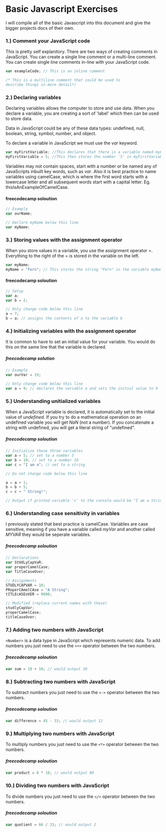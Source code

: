# Basic Javascript Exercises

I will compile all of the basic Javascript into this document and give the bigger projects docs of their own.

### 1.) Comment your JavaScript code

This is pretty self explanitory. There are two ways of creating comments in JavaScript. You can create a 
single line comment or a multi-line comment. You can create single line comments in-line with your JavaScript
code.

```javascript
var exampleCode; // This is an inline comment

/* This is a multiline comment that could be used to
describe things in more detail*/
```

### 2.) Declaring variables

Declaring variables allows the computer to store and use data. When you declare a variable, you are creating 
a sort of 'label' which then can be used to store data.

Data in JavaScript could be any of these data types: undefined, null, boolean, string, symbol, number, and object.

To declare a variable in JavaScript we must use the *var* keyword.

```javascript
var myFirstVariable; //This declares that there is a variable named myFirstVariable
myFirstVariable = 5; //This then stores the number '5' in myFirstVariable
```
Variables may not contain spaces, start with a number or be named any of JavaScripts inbuilt key words,
such as *var*. Also it is best practice to name variables using camelCase, which is where the first word starts
with a lowercase letter and all subsequent words start with a capital letter. Eg. thisIsAnExampleOfCamelCase.

#### freecodecamp soloution
```javascript
// Example
var ourName;

// Declare myName below this line
var myName;
```
### 3.) Storing values with the assignment operator

When you store values in a variable, you use the assignment operator =. Everything to the right of the = is stored in the variable on the left.

```javascript
var myName;
myName = "Fern"; // This stores the string "Fern" in the variable myName
```

#### freecodecamp soloution
```javascript
// Setup
var a;
var b = 2;

// Only change code below this line
a = 7;
b = a; // assigns the contents of a to the variable b
```
### 4.) Initializing variables with the assignment operator

It is common to have to set an initial value for your variable. You would do this on the same line that the variable is declared.

##### freecodecamp solution
```javascript
// Example
var ourVar = 19;

// Only change code below this line
var a = 9; // declares the variable a and sets the initial value to 9
```

### 5.) Understanding unitialized variables

When a JavaScript variable is declared, it is automatically set to the initial value of *undefined*. If you try to do a mathematical operation on an undefined variable you will get *NaN* (not a number). If you concatenate a string with undefined, you will get a literal string of "undefined".

##### freecodecamp soloution
```javascript
// Initialize these three variables
var a = 5; // set to a number 5
var b = 10; // set to a number 10
var c = "I am a"; // set to a string

// Do not change code below this line

a = a + 1;
b = b + 5;
c = c + " String!";

// Output if printed variable 'c' to the console would be "I am a String!"
```

### 6.) Understanding case sensitivity in variables

I previously stated that best practice is camelCase. Variables are case sensitive, meaning if you have a variable called *myVar* and another called *MYVAR* they would be seperate variables.

##### freecodecamp soloution
```javascript
// Declarations
var StUdLyCapVaR;
var properCamelCase;
var TitleCaseOver;

// Assignments
STUDLYCAPVAR = 10;
PRoperCAmelCAse = "A String";
tITLEcASEoVER = 9000;

// Modified (replace current names with these)
studlyCapVar;
properCamelCase;
titleCaseOver;
```

### 7.) Adding two numbers with JavaScript

`<Number>` is a data type in JavaScript which represents numeric data. To add numbers you just need to use the `<+>` operator between the two numbers.

##### freecodecamp soloution
```javascript
var sum = 10 + 10; // would output 20
```
### 8.) Subtracting two numbers with JavaScript

 To subtract numbers you just need to use the `<->` operator between the two numbers.

##### freecodecamp soloution
```javascript
var difference = 45 - 33; // would output 12
```
### 9.) Multiplying two numbers with JavaScript

 To multiply numbers you just need to use the `<*>` operator between the two numbers.

##### freecodecamp soloution
```javascript
var product = 8 * 10; // would output 80
```

### 10.) Dividing two numbers with JavaScript

 To divide numbers you just need to use the `</>` operator between the two numbers.

##### freecodecamp soloution
```javascript
var quotient = 66 / 33; // would output 2
```
